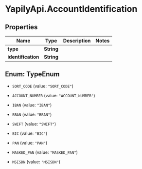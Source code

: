 # YapilyApi.AccountIdentification

## Properties
Name | Type | Description | Notes
------------ | ------------- | ------------- | -------------
**type** | **String** |  | 
**identification** | **String** |  | 


<a name="TypeEnum"></a>
## Enum: TypeEnum


* `SORT_CODE` (value: `"SORT_CODE"`)

* `ACCOUNT_NUMBER` (value: `"ACCOUNT_NUMBER"`)

* `IBAN` (value: `"IBAN"`)

* `BBAN` (value: `"BBAN"`)

* `SWIFT` (value: `"SWIFT"`)

* `BIC` (value: `"BIC"`)

* `PAN` (value: `"PAN"`)

* `MASKED_PAN` (value: `"MASKED_PAN"`)

* `MSISDN` (value: `"MSISDN"`)




